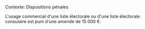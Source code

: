 Contexte: Dispositions pénales

L'usage commercial d'une liste électorale ou d'une liste électorale consulaire est puni d'une amende de 15 000 €.